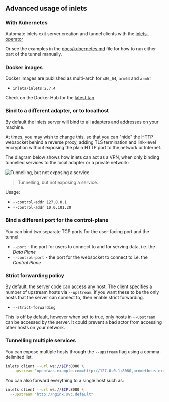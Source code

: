 ## Advanced usage of inlets

### With Kubernetes

Automate inlets exit server creation and tunnel clients with the [inlets-operator](https://github.com/inlets/inlets-operator)

Or see the examples in the [docs/kubernetes.md](docs/kubernetes.md) file for how to run either part of the tunnel manually.

### Docker images

Docker images are published as multi-arch for `x86_64`, `arm64` and `armhf`

* `inlets/inlets:2.7.4`

Check on the Docker Hub for the [latest tag](https://hub.docker.com/r/inlets/inlets/tags).

### Bind to a different adapter, or to localhost

By default the inlets server will bind to all adapters and addresses on your machine.

At times, you may wish to change this, so that you can "hide" the HTTP websocket behind a reverse proxy, adding TLS termination and link-level encryption without exposing the plain HTTP port to the network or Internet.

The diagram below shows how inlets can act as a VPN, when only binding tunnelled services to the local adapter or a private network:

![Tunnelling, but not exposing a service](./inlets-private.png)

> Tunnelling, but not exposing a service.

Usage:

* `--control-addr 127.0.0.1`
* `--control-addr 10.0.101.20`

### Bind a different port for the control-plane

You can bind two separate TCP ports for the user-facing port and the tunnel.

* `--port` - the port for users to connect to and for serving data, i.e. the *Data Plane*
* `--control-port` - the port for the websocket to connect to i.e. the *Control Plane*

### Strict forwarding policy

By default, the server code can access any host. The client specifies a number of upstream hosts via `--upstream`. If you want these to be the only hosts that the server can connect to, then enable strict forwarding.

* `--strict-forwarding`

This is off by default, however when set to true, only hosts in `--upstream` can be accessed by the server. It could prevent a bad actor from accessing other hosts on your network.

### Tunnelling multiple services

You can expose multiple hosts through the `--upstream` flag using a comma-delimited list.

```bash
inlets client --url ws://$IP:8080 \
  --upstream "openfaas.example.com=http://127.0.0.1:8080,prometheus.example.com=http://127.0.0.1:9090"
```

You can also forward everything to a single host such as:

```bash
inlets client --url ws://$IP:8080 \
  --upstream "http://nginx.svc.default"
```
